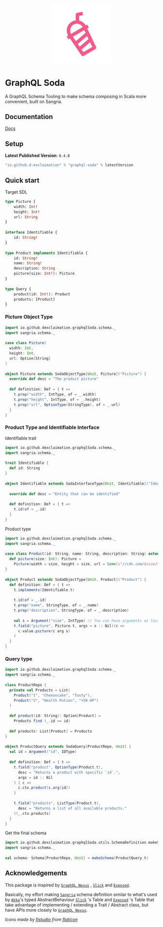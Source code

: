 <p align="center">
    <img src="./icon.png" width="200" />
</p>
<p align="center"> <h1>GraphQL Soda</h1></p>


A GraphQL Schema Tooling to make schema composing in Scala more convenient, built on Sangria.

## Documentation

[Docs](https://graphqlsoda.netlify.app)

## Setup

**Latest Published Version**: `0.4.0`

```sbt
"io.github.d-exclaimation" % "graphql-soda" % latestVersion
```

## Quick start

Target SDL

```graphql
type Picture {
    width: Int!
    height: Int!
    url: String
}

interface Identifiable {
    id: String!
}

type Product implements Identifiable {
    id: String!
    name: String!
    description: String
    picture(size: Int!): Picture
}

type Query {
    product(id: Int!): Product
    products: [Product]
}
```

### Picture Object Type

```scala
import io.github.dexclaimation.graphqlSoda.schema._
import sangria.schema._

case class Picture(
  width: Int,
  height: Int,
  url: Option[String]
)

object Picture extends SodaObjectType[Unit, Picture]("Picture") {
  override def desc = "The product picture"

  def definition: Def = { t =>
    t.prop("width", IntType, of = _.width)
    t.prop("height", IntType, of = _.height)
    t.prop("url", OptionType(StringType), of = _.url)
  }
}
```

### Product Type and Identifiable Interface

Identifiable trait

```scala
import io.github.dexclaimation.graphqlSoda.schema._
import sangria.schema._

trait Identifiable {
  def id: String
}

object Identifiable extends SodaInterfaceType[Unit, Identifiable]("Identifiable") {

  override def desc = "Entity that can be identified"

  def definition: Def = { t =>
    t.id(of = _.id)
  }
}
```

Product type

```scala
import io.github.dexclaimation.graphqlSoda.schema._
import sangria.schema._

case class Product(id: String, name: String, description: String) extends Identifiable {
  def picture(size: Int): Picture =
    Picture(width = size, height = size, url = Some(s"//cdn.com/$size/$id.jpg"))
}

object Product extends SodaObjectType[Unit, Product]("Product") {
  def definition: Def = { t =>
    t.implements(Identifiable.t)

    t.id(of = _.id)
    t.prop("name", StringType, of = _.name)
    t.prop("description", StringType, of = _.description)

    val s = Argument("size", IntType) // You can have arguments as local variable (object global / static works fine)
    t.field("picture", Picture.t, args = s :: Nil)(c =>
      c.value.picture(c arg s)
    )
  }
}
```

### Query type

```scala
import io.github.dexclaimation.graphqlSoda.schema._
import sangria.schema._

class ProductRepo {
  private val Products = List(
    Product("1", "Cheesecake", "Tasty"),
    Product("2", "Health Potion", "+50 HP")
  )

  def product(id: String): Option[Product] =
    Products find (_.id == id)

  def products: List[Product] = Products
}

object ProductQuery extends SodaQuery[ProductRepo, Unit] {
  val id = Argument("id", IDType)

  def definition: Def = { t =>
    t.field("product", OptionType(Product.t),
      desc = "Returns a product with specific `id`.",
      args = id :: Nil
    ) { c =>
      c.ctx.product(c.arg(id))
    }

    t.field("products", ListType(Product.t),
      desc = "Returns a list of all available products."
    )(_.ctx.products)
  }
}
```

Get the final schema

```scala
import io.github.dexclaimation.graphqlSoda.utils.SchemaDefinition.makeSchema
import sangria.schema._

val schema: Schema[ProductRepo, Unit] = makeSchema(ProductQuery.t)
```

## Acknowledgements

This package is inspired by [`GraphQL Nexus`](https://github.com/graphql-nexus/nexus)
, [`Slick`](https://scala-slick.org/) and [`Exposed`](https://github.com/JetBrains/Exposed).

Basically, my effort making [`Sangria`](https://github.com/sangria-graphql/sangria)
schema definition similar to what's used by [`Akka`](https://akka.io)'s typed
AbstractBehaviour [`Slick`](https://scala-slick.org/) 's Table and [`Exposed`](https://github.com/JetBrains/Exposed) 's
Table that take advantage of implementing / extending a Trait / Abstract class, but have APIs more closely
to [`GraphQL Nexus`](https://github.com/graphql-nexus/nexus).

<i>Icons made by <a href="" title="fjstudio">fjstudio</a> from <a href="https://www.flaticon.com/" title="Flaticon">
flaticon</a></i>

